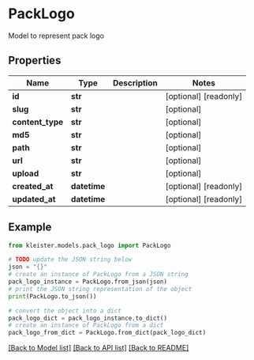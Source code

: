 # PackLogo

Model to represent pack logo

## Properties

Name | Type | Description | Notes
------------ | ------------- | ------------- | -------------
**id** | **str** |  | [optional] [readonly] 
**slug** | **str** |  | [optional] 
**content_type** | **str** |  | [optional] 
**md5** | **str** |  | [optional] 
**path** | **str** |  | [optional] 
**url** | **str** |  | [optional] 
**upload** | **str** |  | [optional] 
**created_at** | **datetime** |  | [optional] [readonly] 
**updated_at** | **datetime** |  | [optional] [readonly] 

## Example

```python
from kleister.models.pack_logo import PackLogo

# TODO update the JSON string below
json = "{}"
# create an instance of PackLogo from a JSON string
pack_logo_instance = PackLogo.from_json(json)
# print the JSON string representation of the object
print(PackLogo.to_json())

# convert the object into a dict
pack_logo_dict = pack_logo_instance.to_dict()
# create an instance of PackLogo from a dict
pack_logo_from_dict = PackLogo.from_dict(pack_logo_dict)
```
[[Back to Model list]](../README.md#documentation-for-models) [[Back to API list]](../README.md#documentation-for-api-endpoints) [[Back to README]](../README.md)


